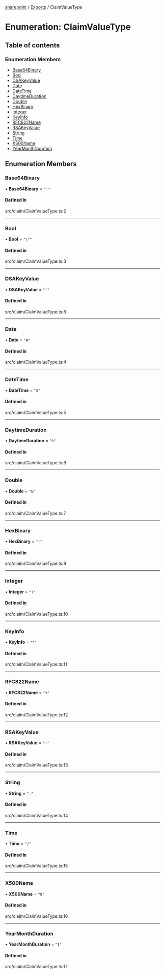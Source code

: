 [sharepoint](../README.md) / [Exports](../modules.md) / ClaimValueType

# Enumeration: ClaimValueType

## Table of contents

### Enumeration Members

- [Base64Binary](ClaimValueType.md#base64binary)
- [Bool](ClaimValueType.md#bool)
- [DSAKeyValue](ClaimValueType.md#dsakeyvalue)
- [Date](ClaimValueType.md#date)
- [DateTime](ClaimValueType.md#datetime)
- [DaytimeDuration](ClaimValueType.md#daytimeduration)
- [Double](ClaimValueType.md#double)
- [HexBinary](ClaimValueType.md#hexbinary)
- [Integer](ClaimValueType.md#integer)
- [KeyInfo](ClaimValueType.md#keyinfo)
- [RFC822Name](ClaimValueType.md#rfc822name)
- [RSAKeyValue](ClaimValueType.md#rsakeyvalue)
- [String](ClaimValueType.md#string)
- [Time](ClaimValueType.md#time)
- [X500Name](ClaimValueType.md#x500name)
- [YearMonthDuration](ClaimValueType.md#yearmonthduration)

## Enumeration Members

### Base64Binary

• **Base64Binary** = ``"!"``

#### Defined in

src/claim/ClaimValueType.ts:2

___

### Bool

• **Bool** = ``"\""``

#### Defined in

src/claim/ClaimValueType.ts:3

___

### DSAKeyValue

• **DSAKeyValue** = ``"'"``

#### Defined in

src/claim/ClaimValueType.ts:8

___

### Date

• **Date** = ``"#"``

#### Defined in

src/claim/ClaimValueType.ts:4

___

### DateTime

• **DateTime** = ``"$"``

#### Defined in

src/claim/ClaimValueType.ts:5

___

### DaytimeDuration

• **DaytimeDuration** = ``"%"``

#### Defined in

src/claim/ClaimValueType.ts:6

___

### Double

• **Double** = ``"&"``

#### Defined in

src/claim/ClaimValueType.ts:7

___

### HexBinary

• **HexBinary** = ``"("``

#### Defined in

src/claim/ClaimValueType.ts:9

___

### Integer

• **Integer** = ``")"``

#### Defined in

src/claim/ClaimValueType.ts:10

___

### KeyInfo

• **KeyInfo** = ``"*"``

#### Defined in

src/claim/ClaimValueType.ts:11

___

### RFC822Name

• **RFC822Name** = ``"+"``

#### Defined in

src/claim/ClaimValueType.ts:12

___

### RSAKeyValue

• **RSAKeyValue** = ``"-"``

#### Defined in

src/claim/ClaimValueType.ts:13

___

### String

• **String** = ``"."``

#### Defined in

src/claim/ClaimValueType.ts:14

___

### Time

• **Time** = ``"/"``

#### Defined in

src/claim/ClaimValueType.ts:15

___

### X500Name

• **X500Name** = ``"0"``

#### Defined in

src/claim/ClaimValueType.ts:16

___

### YearMonthDuration

• **YearMonthDuration** = ``"1"``

#### Defined in

src/claim/ClaimValueType.ts:17
